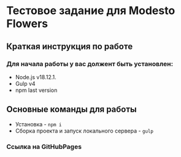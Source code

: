 # Тестовое задание для Modesto Flowers
## Краткая инструкция по работе
### Для начала работы у вас должент быть установлен:
* Node.js v18.12.1.
* Gulp v4
* npm last version
## Основные команды для работы
* Установка - `npm i`
* Сборка проекта и запуск локального сервера - `gulp`


### Ссылка на GitHubPages 
